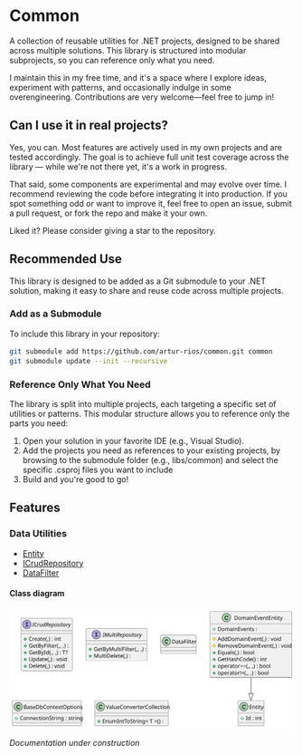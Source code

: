 # Common

A collection of reusable utilities for .NET projects, designed to be shared across multiple solutions. This library is
structured into modular subprojects, so you can reference only what you need.

I maintain this in my free time, and it's a space where I explore ideas, experiment with patterns, and occasionally
indulge in some overengineering. Contributions are very welcome—feel free to jump in!

## Can I use it in real projects?

Yes, you can. Most features are actively used in my own projects and are tested accordingly. The goal is to achieve full
unit test coverage across the library — while we're not there yet, it's a work in progress.

That said, some components are experimental and may evolve over time. I recommend reviewing the code before integrating
it into production. If you spot something odd or want to improve it, feel free to open an issue, submit a pull request,
or fork the repo and make it your own.

Liked it? Please consider giving a star to the repository.

## Recommended Use

This library is designed to be added as a Git submodule to your .NET solution, making it easy to share and reuse code across multiple projects.

### Add as a Submodule

To include this library in your repository:

```bash
git submodule add https://github.com/artur-rios/common.git common
git submodule update --init --recursive
```

### Reference Only What You Need

The library is split into multiple projects, each targeting a specific set of utilities or patterns. This modular structure allows you to reference only the parts you need:

1. Open your solution in your favorite IDE (e.g., Visual Studio).
2. Add the projects you need as references to your existing projects, by browsing to the submodule folder (e.g., libs/common) and select the specific .csproj files you want to include
3. Build and you're good to go!

## Features

### Data Utilities

- [Entity](./docs/data/Entity.md)
- [ICrudRepository](./docs/data/ICrudRepository.md)
- [DataFilter](./docs/data/DataFilter.md)

#### Class diagram

![data-class-diagram](/docs/diagrams/data-class-diagram.svg)

*Documentation under construction*
